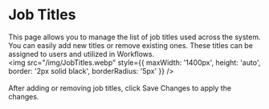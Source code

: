 # Job Titles

This page allows you to manage the list of job titles used across the system. You can easily add new titles or remove existing ones. These titles can be assigned to users and utilized in Workflows.
<br/>
<img src="/img/JobTitles.webp" style={{ maxWidth: '1400px', height: 'auto', border: '2px solid black', borderRadius: '5px' }} />
<br/><br/>
After adding or removing job titles, click Save Changes to apply the changes.